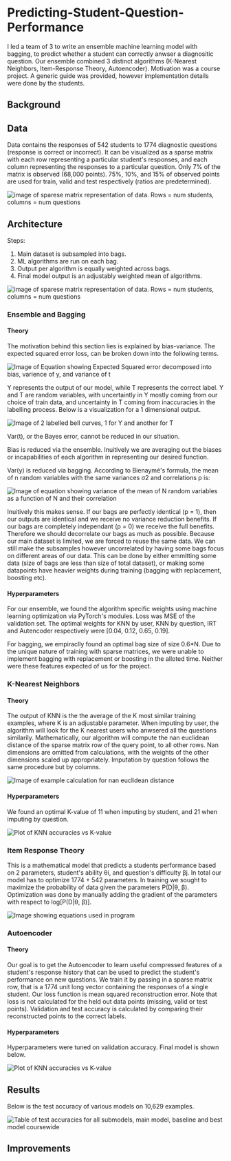 # Predicting-Student-Question-Performance
I led a team of 3 to write an ensemble machine learning model with bagging, to predict whether a student can correctly anwser a diagnositic question. Our ensemble combined 3 distinct algorithms (K-Nearest Neighbors, Item-Response Theory, Autoencoder). Motivation was a course project. A generic guide was provided, however implementation details were done by the students.

## Background


## Data
Data contains the responses of 542 students to 1774 diagnostic questions (response is correct or incorrect). It can be visualized as a sparse matrix with each row representing a particular student's responses, and each column representing the responses to a particular question. Only 7% of the matrix is observed (68,000 points). 75%, 10%, and 15% of observed points are used for train, valid and test respectively (ratios are predetermined). 

![image of sparese matrix representation of data. Rows = num students, columns = num questions](images/sparse_matrix.PNG)

## Architecture
Steps:
1. Main dataset is subsampled into bags.
2. ML algorithms are run on each bag.
3. Output per algorithm is equally weighted across bags.
4. Final model output is an adjustably weighted mean of algorithms.

![image of sparese matrix representation of data. Rows = num students, columns = num questions](images/Architecture.png)

### Ensemble and Bagging

#### Theory
The motivation behind this section lies is explained by bias-variance. The expected squared error loss, can be broken down into the following terms.

![Image of Equation showing Expected Squared error decomposed into bias, varience of y, and variance of t](images/bias_variance.png)

Y represents the output of our model, while T represents the correct label. Y and T are random variables, with uncertaintly in Y mostly coming from our choice of train data, and uncertainty in T coming from inaccuracies in the labelling process. Below is a visualization for a 1 dimensional output.

![Image of 2 labelled bell curves, 1 for Y and another for T](images/bias_variance_plot.png)

Var(t), or the Bayes error, cannot be reduced in our situation.

Bias is reduced via the ensemble. Inuitively we are averaging out the biases or incapabilities of each algorithm in representing our desired function.

Var(y) is reduced via bagging. According to Bienaymé's formula, the mean of n random variables with the same variances σ2 and correlations p is:

![Image of equation showing variance of the mean of N random variables as a function of N and their correlation](images/var_of_mean.PNG)

Inuitively this makes sense. If our bags are perfectly identical (p = 1), then our outputs are identical and we receive no variance reduction benefits. If our bags are completely independant (p = 0) we receive the full benefits. Therefore we should decorrelate our bags as much as possible. Because our main dataset is limited, we are forced to reuse the same data. We can still make the subsamples however uncorrelated by having some bags focus on different areas of our data. This can be done by either emmitting some data (size of bags are less than size of total dataset), or making some datapoints have heavier weights during training (bagging with replacement, boosting etc).

#### Hyperparameters
For our ensemble, we found the algorithm specific weights using machine learning optimization via PyTorch's modules. Loss was MSE of the validation set. The optimal weights for KNN by user, KNN by question, IRT and Autencoder respectively were [0.04, 0.12, 0.65, 0.19]. 

For bagging, we empiraclly found an optimal bag size of size 0.6\*N. Due to the unique nature of training with sparse matrices, we were unable to  implement bagging with replacement or boosting in the alloted time. Neither were these features expected of us for the project.

### K-Nearest Neighbors
#### Theory
The output of KNN is the the average of the K most similar training examples, where K is an adjustable parameter. When imputing by user, the algorithm will look for the K nearest users who anwsered all the questions similarily. Mathematically, our algorithm will compute the nan euclidean distance of the sparse matrix row of the query point, to all other rows. Nan dimensions are omitted from calculations, with the weights of the other dimensions scaled up appropriately. Imputation by question follows the same procedure but by columns.

![Image of example calculation for nan euclidean distance](images/nan_distance.PNG)

#### Hyperparameters
We found an optimal K-value of 11 when imputing by student, and 21 when imputing by question.

![Plot of KNN accuracies vs K-value](images/KNN_optimization.png)

### Item Response Theory
This is a mathematical model that predicts a students performance based on 2 parameters, student's ability θi, and question's difficulty βj. In total our model has to optimize 1774 + 542 parameters. In training we sought to maximize the probability of data given the parameters P(D|θ, β). Optimization was done by manually adding the gradient of the parameters with respect to log[P(D|θ, β)].

![Image showing equations used in program](images/IRT_equations.PNG)

### Autoencoder
#### Theory
Our goal is to get the Autoencoder to learn useful compressed features of a student's response history that can be used to predict the student's performance on new questions. We train it by passing in a sparse matrix row, that is a 1774 unit long vector containing the responses of a single student. Our loss function is mean squared reconstruction error. Note that loss is not calculated for the held out data points (missing, valid or test points). Validation and test accuracy is calculated by comparing their reconstructed points to the correct labels.

#### Hyperparameters
Hyperparameters were tuned on validation accuracy. Final model is shown below.

![Plot of KNN accuracies vs K-value](images/autoencoder.png)

## Results
Below is the test accuracy of various models on 10,629 examples.

![Table of test accuracies for all submodels, main model, baseline and best model coursewide](images/results.PNG)

## Improvements 
